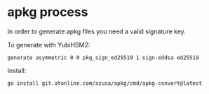 # apkg process

In order to generate apkg files you need a valid signature key.

To generate with YubiHSM2:

	generate asymmetric 0 0 pkg_sign_ed25519 1 sign-eddsa ed25519

Install:

	go install git.atonline.com/azusa/apkg/cmd/apkg-convert@latest
